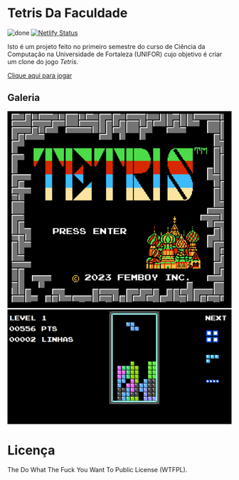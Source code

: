 # Tetris Da Faculdade
![done](https://img.shields.io/badge/work-done-lightgreen)
[![Netlify Status](https://api.netlify.com/api/v1/badges/22628332-e876-4d1a-a7e4-1cf511b191f8/deploy-status)](https://app.netlify.com/sites/tetris-unifor/deploys)

Isto é um projeto feito no primeiro semestre do curso de Ciência da Computação na Universidade de Fortaleza (UNIFOR) cujo objetivo é criar um clone do jogo *Tetris*.

[Clique aqui para jogar](https://tetris-unifor.netlify.app)

## Galeria
![demo](demo.png)
![demo](demo2.png)

# Licença 
The Do What The Fuck You Want To Public License (WTFPL).